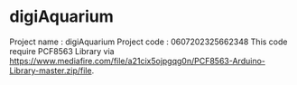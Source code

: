 # digiAquarium
Project name : digiAquarium
Project code : 0607202325662348
This code require PCF8563 Library via https://www.mediafire.com/file/a21cix5ojpgqg0n/PCF8563-Arduino-Library-master.zip/file.
